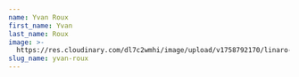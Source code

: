 ```yaml
---
name: Yvan Roux
first_name: Yvan
last_name: Roux
image: >-
  https://res.cloudinary.com/dl7c2wmhi/image/upload/v1758792170/linaro-website/images/author/yvan-roux
slug_name: yvan-roux
---
```


